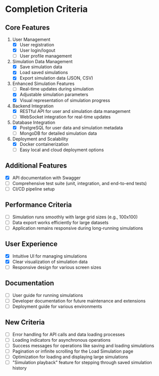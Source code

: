 # Completion Criteria

## Core Features
1. User Management
   - [x] User registration
   - [x] User login/logout
   - [ ] User profile management

2. Simulation Data Management
   - [x] Save simulation data
   - [x] Load saved simulations
   - [x] Export simulation data (JSON, CSV)

3. Enhanced Simulation Features
   - [ ] Real-time updates during simulation
   - [x] Adjustable simulation parameters
   - [x] Visual representation of simulation progress

4. Backend Integration
   - [x] RESTful API for user and simulation data management
   - [ ] WebSocket integration for real-time updates

5. Database Integration
   - [x] PostgreSQL for user data and simulation metadata
   - [ ] MongoDB for detailed simulation data

6. Deployment and Scalability
   - [x] Docker containerization
   - [ ] Easy local and cloud deployment options

## Additional Features
- [x] API documentation with Swagger
- [ ] Comprehensive test suite (unit, integration, and end-to-end tests)
- [ ] CI/CD pipeline setup

## Performance Criteria
- [ ] Simulation runs smoothly with large grid sizes (e.g., 100x100)
- [ ] Data export works efficiently for large datasets
- [ ] Application remains responsive during long-running simulations

## User Experience
- [x] Intuitive UI for managing simulations
- [x] Clear visualization of simulation data
- [ ] Responsive design for various screen sizes

## Documentation
- [ ] User guide for running simulations
- [ ] Developer documentation for future maintenance and extensions
- [ ] Deployment guide for various environments

## New Criteria
- [ ] Error handling for API calls and data loading processes
- [ ] Loading indicators for asynchronous operations
- [ ] Success messages for operations like saving and loading simulations
- [ ] Pagination or infinite scrolling for the Load Simulation page
- [ ] Optimization for loading and displaying large simulations
- [ ] "Simulation playback" feature for stepping through saved simulation history
